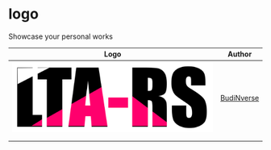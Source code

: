 # logo
Showcase your personal works

|Logo|Author|
|---|---|
|![lta-rs](/logos/lta-rs.png)| [BudiNverse](https://github.com/BudiNverse)|
|   |   |
|   |   |